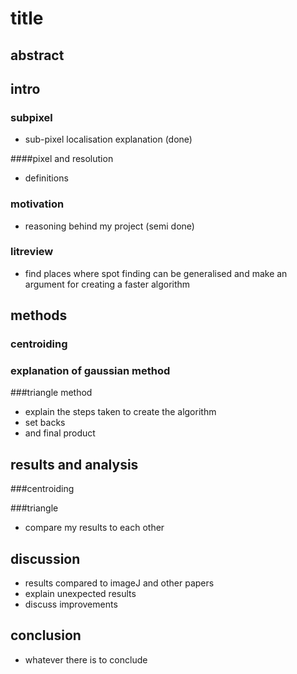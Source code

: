 # title 

## abstract 


## intro 
### subpixel
- sub-pixel localisation explanation (done)

####pixel and resolution
- definitions

### motivation
- reasoning behind my project (semi done)

### litreview
- find places where spot finding can be generalised and make an argument for creating a faster algorithm 

## methods 
### centroiding

### explanation of gaussian method 

###triangle method 
  - explain the steps taken to create the algorithm 
  - set backs 
  - and final product 

## results and analysis
###centroiding 

###triangle
- compare my results to each other 

## discussion 
- results compared to imageJ and other papers
- explain unexpected results 
- discuss improvements 

## conclusion
- whatever there is to conclude
